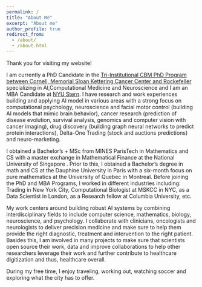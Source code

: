 ```yaml
---
permalink: /
title: "About Me"
excerpt: "About me"
author_profile: true
redirect_from:
  - /about/
  - /about.html
---
```


Thank you for visiting my website!

I am currently a PhD Candidate in the [Tri-Institutional CBM PhD Program between Cornell, Memorial Sloan Kettering Cancer Center and Rockefeller](https://compbio.triiprograms.org/) specializing in AI,Computational Medicine and Neuroscience and I am an MBA Candidate at [NYU Stern](https://www.stern.nyu.edu/programs-admissions/executive-mba-nyc/program-details/class-profile).
I have research and work experiences building and applying AI model in various areas with a strong focus on computational psychology, neuroscience and facial motor control (building AI models that mimic brain behavior), cancer research (prediction of disease evolution, survival analysis, genomics and computer vision with cancer imaging), drug discovery (building graph neural networks to predict protein interactions), Delta-One Trading (stock and auctions predictions) and neuro-marketing.

I obtained a Bachelor’s + MSc from MINES ParisTech in Mathematics and CS with a master exchange in Mathematical Finance at the National University of Singapore . Prior to this, I obtained a Bachelor’s degree in math and CS at the Dauphine University in Paris with a six-month focus on pure mathematics at the University of Quebec in Montreal. Before joining the PhD and MBA Programs, I worked in different industries including: Trading in New York City,  Computational Biologist at MSKCC in NYC, as a Data Scientist in London, as a Research fellow at Columbia University, etc.

My work centers around building robust AI systems by combining interdisciplinary fields to include computer science, mathematics, biology, neuroscience,  and psychology. I collaborate with clinicians, oncologists and neurologists to deliver precision medicine and make sure to help them provide the right diagnostic, treatment and intervention to the right patient. Basides this, I am involved in many projects to make sure that scientists open source their work, data and improve collaborations to help other researchers leverage their work and further contribute to healthcare digitization and thus, healthcare overall.

During my free time, I enjoy traveling, working out, watching soccer and exploring what the city has to offer.
